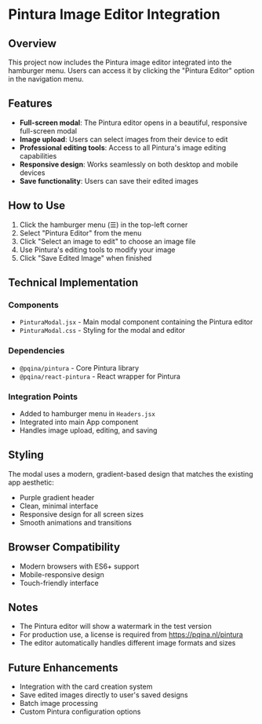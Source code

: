 # Pintura Image Editor Integration

## Overview
This project now includes the Pintura image editor integrated into the hamburger menu. Users can access it by clicking the "Pintura Editor" option in the navigation menu.

## Features
- **Full-screen modal**: The Pintura editor opens in a beautiful, responsive full-screen modal
- **Image upload**: Users can select images from their device to edit
- **Professional editing tools**: Access to all Pintura's image editing capabilities
- **Responsive design**: Works seamlessly on both desktop and mobile devices
- **Save functionality**: Users can save their edited images

## How to Use
1. Click the hamburger menu (☰) in the top-left corner
2. Select "Pintura Editor" from the menu
3. Click "Select an image to edit" to choose an image file
4. Use Pintura's editing tools to modify your image
5. Click "Save Edited Image" when finished

## Technical Implementation

### Components
- `PinturaModal.jsx` - Main modal component containing the Pintura editor
- `PinturaModal.css` - Styling for the modal and editor

### Dependencies
- `@pqina/pintura` - Core Pintura library
- `@pqina/react-pintura` - React wrapper for Pintura

### Integration Points
- Added to hamburger menu in `Headers.jsx`
- Integrated into main App component
- Handles image upload, editing, and saving

## Styling
The modal uses a modern, gradient-based design that matches the existing app aesthetic:
- Purple gradient header
- Clean, minimal interface
- Responsive design for all screen sizes
- Smooth animations and transitions

## Browser Compatibility
- Modern browsers with ES6+ support
- Mobile-responsive design
- Touch-friendly interface

## Notes
- The Pintura editor will show a watermark in the test version
- For production use, a license is required from https://pqina.nl/pintura
- The editor automatically handles different image formats and sizes

## Future Enhancements
- Integration with the card creation system
- Save edited images directly to user's saved designs
- Batch image processing
- Custom Pintura configuration options
